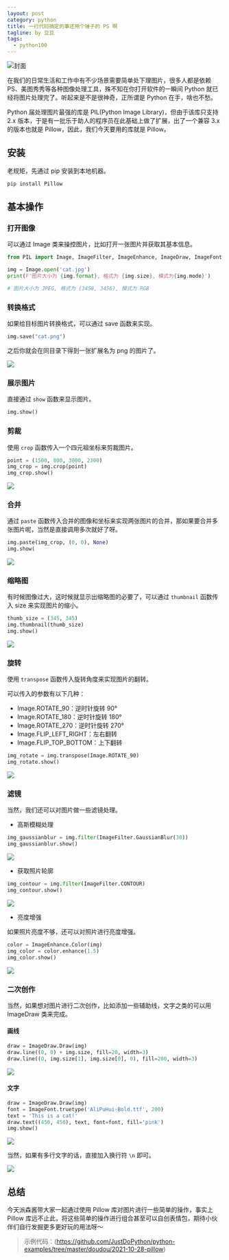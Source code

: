 ```yaml
---
layout: post
category: python
title: 一行代码搞定的事还用个锤子的 PS 啊
tagline: by 豆豆
tags: 
  - python100
---
```


![封面](https://raw.githubusercontent.com/JustDoPython/justdopython.github.io/master/assets/images/2021/10/pillow/001.png)

在我们的日常生活和工作中有不少场景需要简单处下理图片，很多人都是依赖 PS、美图秀秀等各种图像处理工具，殊不知在你打开软件的一瞬间 Python 就已经将图片处理完了。听起来是不是很神奇，正所谓是 Python 在手，啥也不愁。

<!--more-->

Python 届处理图片最强的库是 PIL(Python Image Library)，但由于该库只支持 2.x 版本，于是有一批乐于助人的程序员在此基础上做了扩展，出了一个兼容 3.x 的版本也就是 Pillow，因此，我们今天要用的库就是 Pillow。

## 安装

老规矩，先通过 pip 安装到本地机器。

```python
pip install Pillow
```

## 基本操作

### 打开图像

可以通过 Image 类来操控图片，比如打开一张图片并获取其基本信息。

```python
from PIL import Image, ImageFilter, ImageEnhance, ImageDraw, ImageFont

img = Image.open('cat.jpg')
print(F'图片大小为 {img.format}, 格式为 {img.size}, 模式为{img.mode}')

# 图片大小为 JPEG, 格式为 (3458, 3456), 模式为 RGB
```

### 转换格式

如果给目标图片转换格式，可以通过 save 函数来实现。

```python
img.save("cat.png")
```

之后你就会在同目录下得到一张扩展名为 png 的图片了。

![](https://raw.githubusercontent.com/JustDoPython/justdopython.github.io/master/assets/images/2021/10/pillow/002.png)

### 展示图片

直接通过 `show` 函数来显示图片。

```python
img.show()
```

### 剪裁

使用 `crop` 函数传入一个四元祖坐标来剪裁图片。

```python
point = (1500, 800, 3000, 2300)
img_crop = img.crop(point)
img_crop.show()
```

![](https://raw.githubusercontent.com/JustDoPython/justdopython.github.io/master/assets/images/2021/10/pillow/003.png)

### 合并

通过 `paste` 函数传入合并的图像和坐标来实现两张图片的合并，那如果要合并多张图片呢，当然是直接调用多次就好了呀。

```python
img.paste(img_crop, (0, 0), None)
img.show(
```

![](https://raw.githubusercontent.com/JustDoPython/justdopython.github.io/master/assets/images/2021/10/pillow/004.png)

### 缩略图

有时候图像过大，这时候就显示出缩略图的必要了，可以通过 `thumbnail` 函数传入 size 来实现图片的缩小。

```python
thumb_size = (345, 345)
img.thumbnail(thumb_size)
img.show()
```

![](https://raw.githubusercontent.com/JustDoPython/justdopython.github.io/master/assets/images/2021/10/pillow/005.png)

### 旋转

使用 `transpose` 函数传入旋转角度来实现图片的翻转。

可以传入的参数有以下几种：

- Image.ROTATE_90：逆时针旋转 90°
- Image.ROTATE_180：逆时针旋转 180°
- Image.ROTATE_270：逆时针旋转 270°
- Image.FLIP_LEFT_RIGHT：左右翻转
- Image.FLIP_TOP_BOTTOM：上下翻转

```python
img_rotate = img.transpose(Image.ROTATE_90)
img_rotate.show()
```

![](https://raw.githubusercontent.com/JustDoPython/justdopython.github.io/master/assets/images/2021/10/pillow/006.png)

### 滤镜

当然，我们还可以对图片做一些滤镜处理。

+ 高斯模糊处理

```python
img_gaussianblur = img.filter(ImageFilter.GaussianBlur(30))
img_gaussianblur.show()
```

![](https://raw.githubusercontent.com/JustDoPython/justdopython.github.io/master/assets/images/2021/10/pillow/007.png)

+ 获取照片轮廓

```python
img_contour = img.filter(ImageFilter.CONTOUR)
img_contour.show()
```

![](https://raw.githubusercontent.com/JustDoPython/justdopython.github.io/master/assets/images/2021/10/pillow/008.png)

+ 亮度增强

如果照片亮度不够，还可以对照片进行亮度增强。

```python
color = ImageEnhance.Color(img)
img_color = color.enhance(1.5)
img_color.show()
```

![](https://raw.githubusercontent.com/JustDoPython/justdopython.github.io/master/assets/images/2021/10/pillow/009.png)

### 二次创作

当然，如果想对图片进行二次创作，比如添加一些辅助线，文字之类的可以用 ImageDraw 类来完成。

#### 画线

```python
draw = ImageDraw.Draw(img)
draw.line((0, 0) + img.size, fill=20, width=3)
draw.line((0, img.size[1], img.size[0], 0), fill=200, width=3)
```

![](https://raw.githubusercontent.com/JustDoPython/justdopython.github.io/master/assets/images/2021/10/pillow/010.png)

#### 文字

```python
draw = ImageDraw.Draw(img)
font = ImageFont.truetype('AliPuHui-Bold.ttf', 200)
text = 'This is a cat!'
draw.text((450, 450), text, font=font, fill='pink')
img.show()
```

![](https://raw.githubusercontent.com/JustDoPython/justdopython.github.io/master/assets/images/2021/10/pillow/011.png)

当然，如果有多行文字的话，直接加入换行符 `\n` 即可。

![](https://raw.githubusercontent.com/JustDoPython/justdopython.github.io/master/assets/images/2021/10/pillow/012.png)

## 总结

今天派森酱带大家一起通过使用 Pillow 库对图片进行一些简单的操作，事实上 Pillow 库远不止此，将这些简单的操作进行组合甚至可以自创表情包，期待小伙伴们自行发掘更多更好玩的用法呀～

> 示例代码：(https://github.com/JustDoPython/python-examples/tree/master/doudou/2021-10-28-pillow)
